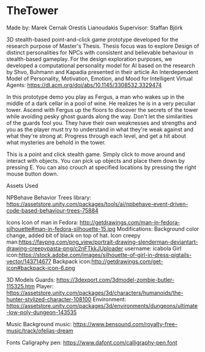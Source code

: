 # TheTower

Made by:
Marek Cernak
Orestis Lianoudakis
Supervisor: Staffan Björk

3D stealth-based point-and-click game prototype developed for the research purpose of Master's Thesis. Thesis focus was to explore Design of distinct personalities for NPCs with consistent and believable behaviour in stealth-based gameplay. For the design exploration purposes, we developed a computational personality model for AI based on the research by Shvo, Buhmann and Kapadia presented in their article An Interdependent Model of Personality, Motivation, Emotion, and Mood for Intelligent Virtual Agents: https://dl.acm.org/doi/abs/10.1145/3308532.3329474

In this prototype demo you play as Fergus, a man who wakes up in the middle of a dark cellar in a pool of wine. He realizes he is in a very peculiar tower. Ascend with Fergus up the floors to discover the secrets of the tower while avoiding pesky ghost guards along the way. Don't let the similarities of the guards fool you. They have their own weaknesses and strengths and you as the player must try to understand in what they're weak against and what they're strong at. Progress through each level, and get a hit about what mysteries are behold in the tower.

This is a point and click stealth game. Simply click to move around and interact with objects. You can pick up objects and place them down by pressing E. You can also crouch at specified locations by pressing the right mouse button down.

Assets Used

NPBehave Behavior Trees library: https://assetstore.unity.com/packages/tools/ai/npbehave-event-driven-code-based-behaviour-trees-75884

Icons
Icon of man in Fedora: http://getdrawings.com/man-in-fedora-silhouette#man-in-fedora-silhouette-15.jpg Modifications: Background color change, added bit of black on top of hat.
Icon creepy man:https://favpng.com/png_view/portrait-drawing-slenderman-deviantart-drawing-creepypasta-png/c2nFTkkJUploader username: icabola
Girl icon:https://stock.adobe.com/images/silhouette-of-girl-in-dress-pigtails-vector/143714677
Backpack icon:http://getdrawings.com/get-icon#backpack-icon-6.png

3D Models
Guards: https://3dexport.com/3dmodel-zombie-butler-115325.htm
Player: https://assetstore.unity.com/packages/3d/characters/humanoids/the-hunter-stylized-character-108100
Environment: https://assetstore.unity.com/packages/3d/environments/dungeons/ultimate-low-poly-dungeon-143535

Music
Background music: https://www.bensound.com/royalty-free-music/track/ofelias-dream

Fonts
Caligraphy pen: https://www.dafont.com/calligraphy-pen.font
